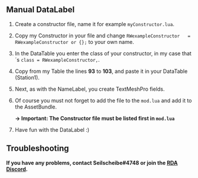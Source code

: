 ## Manual DataLabel
1. Create a constructor file, name it for example ``myConstructor.lua``.
2. Copy my Constructor in your file and change ``RWexampleConstructor	= RWexampleConstructor or {};`` to your own name.
3. In the DataTable you enter the class of your constructor, in my case that´s ``class = RWexampleConstructor,``.
4. Copy from my Table the lines **93** to **103**, and paste it in your DataTable (Station1).
5. Next, as with the NameLabel, you create TextMeshPro fields.
6. Of course you must not forget to add the file to the ``mod.lua`` and add it to the AssetBundle.

   **-> Important: The Constructor file must be listed first in ``mod.lua``**
7. Have fun with the DataLabel :)

## Troubleshooting
**If you have any problems, contact Seilscheibe#4748 or join the [RDA Discord](https://discord.gg/DGPassBKH8).**

